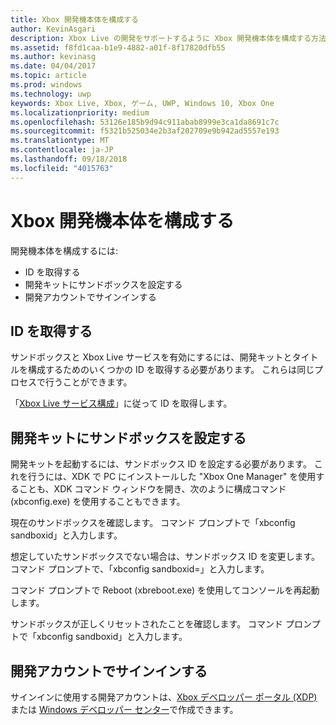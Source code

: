 ```yaml
---
title: Xbox 開発機本体を構成する
author: KevinAsgari
description: Xbox Live の開発をサポートするように Xbox 開発機本体を構成する方法について説明します。
ms.assetid: f8fd1caa-b1e9-4882-a01f-8f17820dfb55
ms.author: kevinasg
ms.date: 04/04/2017
ms.topic: article
ms.prod: windows
ms.technology: uwp
keywords: Xbox Live, Xbox, ゲーム, UWP, Windows 10, Xbox One
ms.localizationpriority: medium
ms.openlocfilehash: 53126e185b9d94c911abab8999e3ca1da8691c7c
ms.sourcegitcommit: f5321b525034e2b3af202709e9b942ad5557e193
ms.translationtype: MT
ms.contentlocale: ja-JP
ms.lasthandoff: 09/18/2018
ms.locfileid: "4015763"
---
```

# <a name="configure-your-xbox-development-console"></a>Xbox 開発機本体を構成する

開発機本体を構成するには:
- ID を取得する
- 開発キットにサンドボックスを設定する
- 開発アカウントでサインインする

## <a name="get-your-ids"></a>ID を取得する
サンドボックスと Xbox Live サービスを有効にするには、開発キットとタイトルを構成するためのいくつかの ID を取得する必要があります。 これらは同じプロセスで行うことができます。

「[Xbox Live サービス構成](../xbox-live-service-configuration.md)」に従って ID を取得します。

## <a name="set-your-sandbox-on-your-development-kits"></a>開発キットにサンドボックスを設定する
開発キットを起動するには、サンドボックス ID を設定する必要があります。 これを行うには、XDK で PC にインストールした "Xbox One Manager" を使用することも、XDK コマンド ウィンドウを開き、次のように構成コマンド (xbconfig.exe) を使用することもできます。

現在のサンドボックスを確認します。 コマンド プロンプトで「xbconfig sandboxid」と入力します。

想定していたサンドボックスでない場合は、サンドボックス ID を変更します。コマンド プロンプトで、「xbconfig sandboxid=<your sandbox id>」と入力します。

コマンド プロンプトで Reboot (xbreboot.exe) を使用してコンソールを再起動します。

サンドボックスが正しくリセットされたことを確認します。 コマンド プロンプトで「xbconfig sandboxid」と入力します。

## <a name="sign-in-with-a-development-account"></a>開発アカウントでサインインする

サインインに使用する開発アカウントは、[Xbox デベロッパー ポータル (XDP)](https://xdp.xboxlive.com/User/Contact/MyAccess?selectedMenu=devaccounts) または [Windows デベロッパー センター](https://developer.microsoft.com/en-us/windows)で作成できます。
